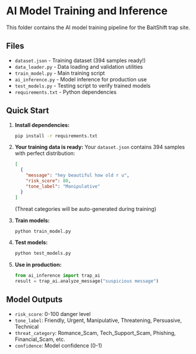 # AI Model Training and Inference

This folder contains the AI model training pipeline for the BaitShift trap site.

## Files

- `dataset.json` - Training dataset (394 samples ready!)
- `data_loader.py` - Data loading and validation utilities
- `train_model.py` - Main training script
- `ai_inference.py` - Model inference for production use
- `test_models.py` - Testing script to verify trained models
- `requirements.txt` - Python dependencies

## Quick Start

1. **Install dependencies:**
   ```bash
   pip install -r requirements.txt
   ```

2. **Your training data is ready:**
   Your `dataset.json` contains 394 samples with perfect distribution:
   ```json
   [
     {
       "message": "hey beautiful how old r u",
       "risk_score": 80,
       "tone_label": "Manipulative"
     }
   ]
   ```
   (Threat categories will be auto-generated during training)

3. **Train models:**
   ```bash
   python train_model.py
   ```

4. **Test models:**
   ```bash
   python test_models.py
   ```

5. **Use in production:**
   ```python
   from ai_inference import trap_ai
   result = trap_ai.analyze_message("suspicious message")
   ```

## Model Outputs

- `risk_score`: 0-100 danger level
- `tone_label`: Friendly, Urgent, Manipulative, Threatening, Persuasive, Technical
- `threat_category`: Romance_Scam, Tech_Support_Scam, Phishing, Financial_Scam, etc.
- `confidence`: Model confidence (0-1)
